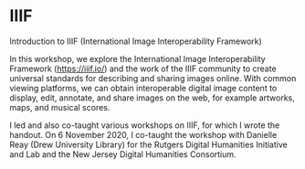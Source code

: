 # IIIF

Introduction to IIIF (International Image Interoperability Framework)

In this workshop, we explore the International Image Interoperability Framework (https://iiif.io/) and the work of the IIIF community to create universal standards for describing and sharing images online. With common viewing platforms, we can obtain interoperable digital image content to display, edit, annotate, and share images on the web, for example artworks, maps, and musical scores.

I led and also co-taught various workshops on IIIF, for which I wrote the handout. On 6 November 2020, I co-taught the workshop with Danielle Reay (Drew University Library) for the Rutgers Digital Humanities Initiative and Lab and the New Jersey Digital Humanities Consortium. 

